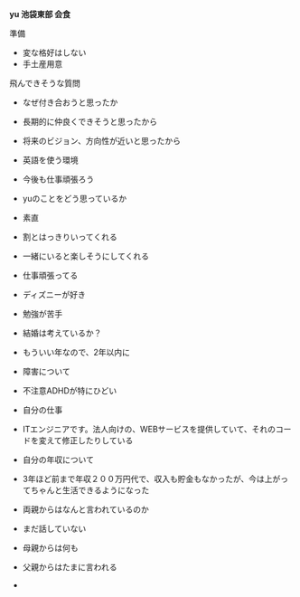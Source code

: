 
**yu 池袋東部 会食**

  

  

準備

- 変な格好はしない
- 手土産用意

  

  

飛んできそうな質問

- なぜ付き合おうと思ったか

- 長期的に仲良くできそうと思ったから
- 将来のビジョン、方向性が近いと思ったから

- 英語を使う環境
- 今後も仕事頑張ろう

- yuのことをどう思っているか

- 素直
- 割とはっきりいってくれる
- 一緒にいると楽しそうにしてくれる
- 仕事頑張ってる
- ディズニーが好き
- 勉強が苦手

- 結婚は考えているか？

- もういい年なので、2年以内に

- 障害について

- 不注意ADHDが特にひどい

- 自分の仕事

- ITエンジニアです。法人向けの、WEBサービスを提供していて、それのコードを変えて修正したりしている

- 自分の年収について

- 3年ほど前まで年収２００万円代で、収入も貯金もなかったが、今は上がってちゃんと生活できるようになった

- 両親からはなんと言われているのか

- まだ話していない
- 母親からは何も
- 父親からはたまに言われる
- 